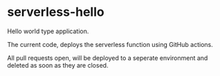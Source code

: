 # serverless-hello 
Hello world type application.

The current code, deploys the serverless function using GitHub actions. 

All pull requests open, will be deployed to a seperate environment and deleted as soon as they are closed.

